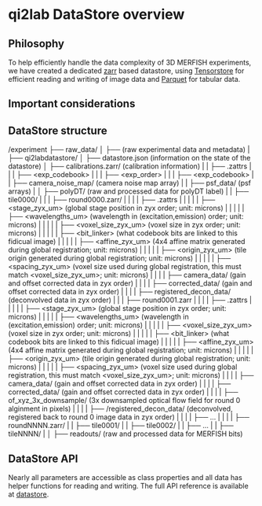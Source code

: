 # qi2lab DataStore overview

## Philosophy

To help efficiently handle the data complexity of 3D MERFISH experiments, we have created a dedicated [zarr]() based datastore, using [Tensorstore]() for efficient reading and writing of image data and [Parquet]() for tabular data. 

## Important considerations



## DataStore structure

/experiment 
├── raw_data/ 
│ ├── <data> (raw experimental data and metadata)
|
├── qi2labdatastore/ 
│ ├── datastore.json (information on the state of the datastore)
│ ├── calibrations.zarr/ (calibration information)
| | ├── .zattrs
| | | ├── <exp_codebook>
| | | ├── <exp_order>
| | | ├── <exp_codebook>
| | ├── camera_noise_map/ (camera noise map array)
| | ├── psf_data/ (psf arrays)
|
│ ├── polyDT/ (raw and processed data for polyDT label)
| | ├── tile0000/
| | | ├── round0000.zarr/
| | | | ├── .zattrs
| | | | | ├── <stage_zyx_um> (global stage position in zyx order; unit: microns)
| | | | | ├── <wavelengths_um> (wavelength in (excitation,emission) order; unit: microns)
| | | | | ├── <voxel_size_zyx_um> (voxel size in zyx order; unit: microns)
| | | | | ├── <bit_linker> (what codebook bits are linked to this fidicual image)
| | | | | ├── <affine_zyx_um> (4x4 affine matrix generated during global registration; unit: microns)
| | | | | ├── <origin_zyx_um> (tile origin generated during global registration; unit: microns)
| | | | | ├── <spacing_zyx_um> (voxel size used during global registration, this must match <voxel_size_zyx_um>; unit: microns)
| | | | ├── camera_data/ (gain and offset corrected data in zyx order)
| | | | ├── corrected_data/ (gain and offset corrected data in zyx order)
| | | | ├── registered_decon_data/ (deconvolved data in zyx order)
| | | ├── round0001.zarr
| | | | ├── .zattrs
| | | | | ├── <stage_zyx_um> (global stage position in zyx order; unit: microns)
| | | | | ├── <wavelengths_um> (wavelength in (excitation,emission) order; unit: microns)
| | | | | ├── <voxel_size_zyx_um> (voxel size in zyx order; unit: microns)
| | | | | ├── <bit_linker> (what codebook bits are linked to this fidicual image)
| | | | | ├── <affine_zyx_um> (4x4 affine matrix generated during global registration; unit: microns)
| | | | | ├── <origin_zyx_um> (tile origin generated during global registration; unit: microns)
| | | | | ├── <spacing_zyx_um> (voxel size used during global registration, this must match <voxel_size_zyx_um>; unit: microns)
| | | | ├── camera_data/ (gain and offset corrected data in zyx order)
| | | | ├── corrected_data/ (gain and offset corrected data in zyx order)
| | | | ├── of_xyz_3x_downsample/ (3x downsampled optical flow field for round 0 alginment in pixels)
| | | | ├── /registered_decon_data/ (deconvolved, registered back to round 0 image data in zyx order)
| | | | ├── ... 
| | | | ├── roundNNNN.zarr/
| | ├── tile0001/
| | ├── tile0002/
| | ├── ...
| | ├── tileNNNN/
|
│ ├── readouts/ (raw and processed data for MERFISH bits)






## DataStore API

Nearly all parameters are accessible as class properties and all data has helper functions for reading and writing. The full API reference is available at [datastore](reference/classes/qi2labDataStore.md).
